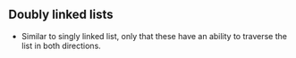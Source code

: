 ## Doubly linked lists

* Similar to singly linked list, only that these have an ability to traverse the list in both directions.
